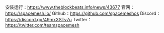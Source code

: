 

安装运行：https://www.theblockbeats.info/news/43677
官网：https://spacemesh.io/
Github：https://github.com/spacemeshos
Discord：https://discord.gg/49mxXSTv7u
Twitter：https://twitter.com/teamspacemesh